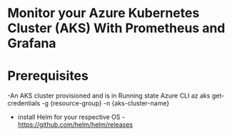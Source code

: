 # Monitor your Azure Kubernetes Cluster (AKS) With Prometheus and Grafana

# Prerequisites

-An AKS cluster provisioned and is in Running state
Azure CLI
az aks get-credentials -g {resource-group} -n {aks-cluster-name}
- install Helm for your respective OS - https://github.com/helm/helm/releases
